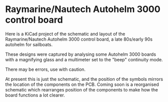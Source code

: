 # Raymarine/Nautech Autohelm 3000 control board

Here is a KiCad project of the schematic and layout of the Raymarine/Nautech
Autohelm 3000 control board, a late 80s/early 90s autohelm for sailboats.

These designs were captured by analysing some Autohelm 3000 boards with a
magnifying glass and a multimeter set to the "beep" continuity mode.

There may be errors, use with caution.

At present this is just the schematic, and the position of the symbols
mirrors the location of the components on the PCB.  Coming soon is a
reorganised schematic which rearranges position of the components to make
how the board functions a lot clearer.

